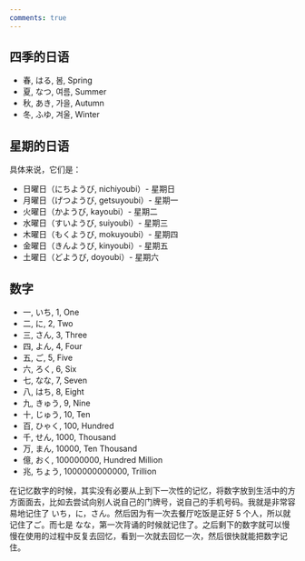 ```yaml
---
comments: true
---
```


## 四季的日语

- 春, はる, 봄, Spring
- 夏, なつ, 여름, Summer
- 秋, あき, 가을, Autumn
- 冬, ふゆ, 겨울, Winter

## 星期的日语
具体来说，它们是：

- 日曜日（にちようび, nichiyoubi）- 星期日
- 月曜日（げつようび, getsuyoubi）- 星期一
- 火曜日（かようび, kayoubi）- 星期二
- 水曜日（すいようび, suiyoubi）- 星期三
- 木曜日（もくようび, mokuyoubi）- 星期四
- 金曜日（きんようび, kinyoubi）- 星期五
- 土曜日（どようび, doyoubi）- 星期六

## 数字

- 一, いち, 1, One
- 二, に, 2, Two
- 三, さん, 3, Three
- 四, よん, 4, Four
- 五, ご, 5, Five
- 六, ろく, 6, Six
- 七, なな, 7, Seven
- 八, はち, 8, Eight
- 九, きゅう, 9, Nine
- 十, じゅう, 10, Ten
- 百, ひゃく, 100, Hundred
- 千, せん, 1000, Thousand
- 万, まん, 10000, Ten Thousand
- 億, おく, 100000000, Hundred Million
- 兆, ちょう, 1000000000000, Trillion

在记忆数字的时候，其实没有必要从上到下一次性的记忆，将数字放到生活中的方方面面去，比如去尝试向别人说自己的门牌号，说自己的手机号码。我就是非常容易地记住了 いち，に，さん。然后因为有一次去餐厅吃饭是正好 5 个人，所以就记住了ご。而七是 なな，第一次背诵的时候就记住了。之后剩下的数字就可以慢慢在使用的过程中反复去回忆，看到一次就去回忆一次，然后很快就能把数字记住。

